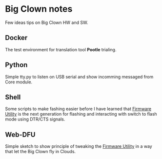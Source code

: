 # Big Clown notes

Few ideas tips on Big Clown HW and SW.

## Docker

The test environment for translation tool **Pootle** trialing.

## Python

Simple tty.py to listen on USB serial and show incomming messaged from Core module.

## Shell

Some scripts to make fashing easier before I have learned that [Firmware Utility](https://github.com/bigclownlabs/bch-firmware-utility) is the next generation for flashing and interacting with switch to flash mode using DTR/CTS signals.

## Web-DFU

Simple sketch to show principle of tweaking the [Firmware Utility](https://github.com/bigclownlabs/bch-firmware-utility) in a way that let the Big Clown fly in Clouds.


